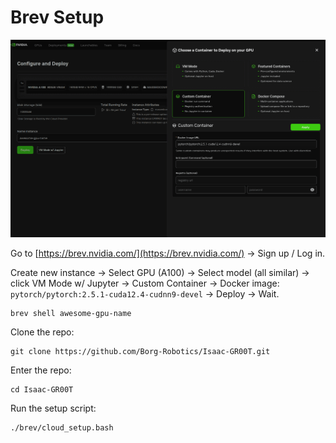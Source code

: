 # Brev Setup

![](img/brev_interface.png)

Go to [https://brev.nvidia.com/](https://brev.nvidia.com/) -> Sign up / Log in.

Create new instance -> Select GPU (A100) -> Select model (all similar) -> click VM Mode w/ Jupyter -> Custom Container -> Docker image: `pytorch/pytorch:2.5.1-cuda12.4-cudnn9-devel` -> Deploy -> Wait.

```shell
brev shell awesome-gpu-name
```

Clone the repo:
```shell
git clone https://github.com/Borg-Robotics/Isaac-GR00T.git
```

Enter the repo:
```shell
cd Isaac-GR00T
```

Run the setup script:
```shell
./brev/cloud_setup.bash
```